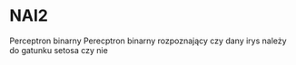 # NAI2
Perceptron binarny
Perecptron binarny rozpoznający czy dany irys należy do gatunku setosa czy nie
